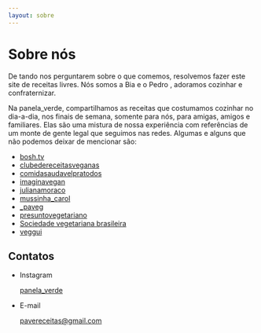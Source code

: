 ```yaml
---
layout: sobre
---
```

# Sobre nós

De tando nos perguntarem sobre o que comemos, resolvemos fazer este site de receitas livres. Nós somos a Bia <i class="fas fa-smile-beam"></i>  e o Pedro <i class="fas fa-laugh-wink"></i>, adoramos cozinhar e confraternizar.

Na panela_verde, compartilhamos as receitas que costumamos cozinhar no dia-a-dia, nos finais de semana, somente para nós, para amigas, amigos e familiares. Elas são uma mistura de nossa experiência com referências de um monte de gente legal que seguimos nas redes. Algumas e alguns que não podemos deixar de mencionar são:

* [<i class="fab fa-instagram"></i> bosh.tv](https://www.instagram.com/bosh.tv) 
* [<i class="fab fa-instagram"></i> clubedereceitasveganas](https://www.instagram.com/clubedereceitasveganas)
* [<i class="fab fa-instagram"></i> comidasaudavelpratodos](https://www.instagram.com/comidasaudavelpratodos)
* [<i class="fab fa-instagram"></i> imaginavegan](https://www.instagram.com/imaginavegan) 
* [<i class="fab fa-instagram"></i> julianamoraco](https://www.instagram.com/julianamoraco) 
* [<i class="fab fa-instagram"></i> mussinha_carol](https://www.instagram.com/mussinha_carol) 
* [<i class="fab fa-instagram"></i> _paveg](https://www.instagram.com/_paveg) 
* [<i class="fab fa-instagram"></i> presuntovegetariano](https://www.instagram.com/presuntovegetariano) 
* [Sociedade vegetariana brasileira](https://svb.org.br/)
* [<i class="fab fa-instagram"></i> veggui](https://www.instagram.com/veggui) 

## Contatos

* Instagram

  <a href="https://www.instagram.com/panela_verde/"><i class="fab fa-instagram"></i> panela_verde</a>

* E-mail

  [pavereceitas@gmail.com](mailto:pavereceitas@gmail.com)
